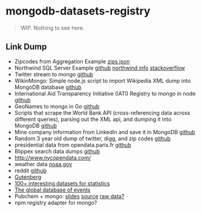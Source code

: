 # mongodb-datasets-registry

> WIP.  Nothing to see here.

## Link Dump

- Zipcodes from Aggregation Example [zips.json](http://media.mongodb.org/zips.json)
- Northwind SQL Server Example [github](https://github.com/tmcnab/northwind-mongo) [northwind info](http://northwinddatabase.codeplex.com/) [stackoverflow](http://stackoverflow.com/questions/5723896/is-there-a-sample-mongodb-database-along-the-lines-of-world-for-mysql)
- Twitter stream to mongo [github](https://github.com/fredhsu/TwitterDump)
- WikinMongo: Simple node.js script to import Wikipedia XML dump into MongoDB database [github](http://blueqnx.github.io/wikinmongo/)
- International Aid Transparency Initiative (IATI) Registry to mongo in node [github](https://github.com/owenscott/iati-to-mongo)
- GeoNames to mongo in Go [github](https://github.com/go-geo/geonames)
- Scripts that scrape the World Bank API (cross-referencing data across different queries), parsing out the XML api, and dumping it into MongoDB [github](https://github.com/VivekNair/WorldBankScraper)
- Mine company information from LinkedIn and save it in MongoDB [github](https://github.com/intridea/linkedin-data-miner)
- Random 3 year old dump of twitter, digg, and zip codes [github](https://github.com/yhuang/mongodb_training_data)
- presidential data from opendata.paris.fr [github](https://github.com/cedricss/opa-mongo-presidential)
- Blippex search data dumps [github](https://github.com/blippex/blippex_search_database_dump)
- http://www.nycopendata.com/
- weather data [noaa.gov](http://www.ncdc.noaa.gov/cdo-web/webservices/v1/cdows_datasets)
- reddit [github](https://github.com/robbear/redit-importer/blob/master/server.js)
- [Gutenberg](http://www.gutenberg.org/wiki/Gutenberg:Feeds#The_Complete_Project_Gutenberg_Catalog)
- [100+ interesting datasets for statistics](http://rs.io/100-interesting-data-sets-for-statistics/)
- [The global database of events](http://gigaom.com/2014/05/29/more-than-250-million-global-events-are-now-in-the-cloud-for-anyone-to-analyze/)
- Pubchem + mongo: [slides](http://www.slideshare.net/datablend/mongodb-analytics) [source](https://github.com/datablend/mongo-compound-comparison-revisited) [raw data?]()
- npm registry adapter for mongo?

